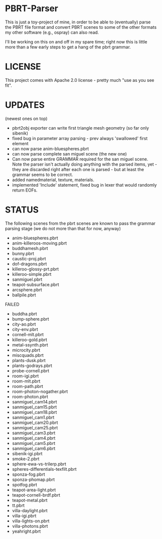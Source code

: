 PBRT-Parser
===========

This is just a toy-project of mine, in order to be able to
(eventually) parse the PBRT file format and convert PBRT scenes to
some of the other formats my other software (e.g., ospray) can also
read.

I'll be working on this on and off in my spare time; right now this is
little more than a few early steps to get a hang of the pbrt grammar.


LICENSE
=======

This project comes with Apache 2.0 license - pretty much "use as you see fit".


UPDATES
=======

(newest ones on top)

- pbrt2obj exporter can write first triangle mesh geometry (so far only sibenik)
- fixed bug in parameter array parsing - prev always 'swallowed' first element
- can now parse anim-bluespheres.pbrt
- can now parse complete san miguel scene (the new one)
- Can now parse entire GRAMMAR required for the san miguel scene.
  Note the parser isn't actually doing anything with the parsed items,
  yet - they are discarded right after each one is parsed - but at
  least the grammar seems to be correct.
- added namedmaterial, texture, materials.
- implemented 'Include' statement, fixed bug in lexer that would randomly return EOFs.

STATUS
======

The following scenes from the pbrt scenes are known to pass the
grammar parsing stage (we do not more than that for now, anyway)

 - anim-bluespheres.pbrt
 - anim-killeroos-moving.pbrt
 - buddhamesh.pbrt
 - bunny.pbrt
 - caustic-proj.pbrt
 - dof-dragons.pbrt
 - killeroo-glossy-prt.pbrt
 - killeroo-simple.pbrt
 - sanmiguel.pbrt
 - teapot-subsurface.pbrt
 - arcsphere.pbrt
 - ballpile.pbrt

FAILED

 - buddha.pbrt
 - bump-sphere.pbrt
 - city-ao.pbrt
 - city-env.pbrt
 - cornell-mlt.pbrt
 - killeroo-gold.pbrt
 - metal-ssynth.pbrt
 - microcity.pbrt
 - miscquads.pbrt
 - plants-dusk.pbrt
 - plants-godrays.pbrt
 - probe-cornell.pbrt
 - room-igi.pbrt
 - room-mlt.pbrt
 - room-path.pbrt
 - room-photon-nogather.pbrt
 - room-photon.pbrt
 - sanmiguel_cam14.pbrt
 - sanmiguel_cam15.pbrt
 - sanmiguel_cam18.pbrt
 - sanmiguel_cam1.pbrt
 - sanmiguel_cam20.pbrt
 - sanmiguel_cam25.pbrt
 - sanmiguel_cam3.pbrt
 - sanmiguel_cam4.pbrt
 - sanmiguel_cam5.pbrt
 - sanmiguel_cam6.pbrt
 - sibenik-igi.pbrt
 - smoke-2.pbrt
 - sphere-ewa-vs-trilerp.pbrt
 - spheres-differentials-texfilt.pbrt
 - sponza-fog.pbrt
 - sponza-phomap.pbrt
 - spotfog.pbrt
 - teapot-area-light.pbrt
 - teapot-cornell-brdf.pbrt
 - teapot-metal.pbrt
 - tt.pbrt
 - villa-daylight.pbrt
 - villa-igi.pbrt
 - villa-lights-on.pbrt
 - villa-photons.pbrt
 - yeahright.pbrt

